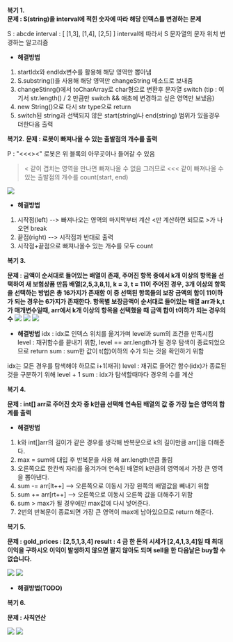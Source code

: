**복기 1.**
<br />**문제 : S(string)을 interval에 적힌 숫자에 따라 해당 인덱스를 변경하는 문제**

S : abcde
interval : [ [1,3], [1,4], [2,5] ]
interval에 따라서 S 문자열의 문자 위치 변경하는 알고리즘

- **해결방법**
1. startIdx와 endIdx변수를 활용해 해당 영역만 뽑아냄
2. S.substring()을 사용해 해당 영역만 changeString 메소드로 보내줌
3. changeStinrg()에서 toCharArray로 char형으로 변환후 문자열 switch (tip : 여기서 str.length() / 2 만큼만 switch && 애초에 변경하고 싶은 영역만 보냈음)
4. new String()으로 다시 str type으로 return
5. switch된 string과 선택되지 않은 start(string)나 end(string) 범위가 있을경우 더한다음 출력

**복기2.**
**문제 : 로봇이 빠져나올 수 있는 출발점의 개수를 출력**

P : "<<<><"
로봇은 위 블록의 아무곳이나 들어갈 수 있음
>< 같이 겹치는 영역을 만나면 빠져나올 수 없음
그러므로 <<< 같이 빠져나올 수 있는 출발점의 개수를 count(start, end)
<img src="https://user-images.githubusercontent.com/77228818/158925626-db83fbcf-5077-4e03-ae8d-a63ba712ce3d.png" />

- **해결방법**
1. 시작점(left) --> 빠져나오는 영역의 마지막부터 계산 <만 계산하면 되므로 >가 나오면 break
2. 끝점(right) --> 시작점과 반대로 출력
3. 시작점+끝점으로 빠져나올수 있는 개수를 모두 count

**복기 3.**

**문제 : 금액이 순서대로 들어있는 배열이 존재, 주어진 항목 중에서 k개 이상의 항목을 선택하여 새 보험상품 만듬
배열[2,5,3,8,1], k = 3, t = 11이 주어진 경우, 3개 이상의 항목을 선택하는 방법은 총 16가지가 존재함
이 중 선택된 항목들의 보장 금액의 합이 11이하가 되는 경우는 6가지가 존재한다.
항목별 보장금액이 순서대로 들어있는 배열 arr과 k,t가 매개변수일때, arr에서 k개 이상의 항목을 선택했을 때 금액 합이 t이하가 되는 경우의 수** 
<img src="https://user-images.githubusercontent.com/77228818/158925634-faba9c66-5387-4f37-a5d1-4a8c5f9575e8.png" />
<img src="https://user-images.githubusercontent.com/77228818/158926597-5191691c-3a57-4a82-8229-3e8b3725e4f8.png" />
<img src="https://user-images.githubusercontent.com/77228818/158925643-33ede8c9-96d1-4388-94a2-978996c22d9b.png" />

- **해결방법**
idx : idx로 인덱스 위치를 옮겨가며 level과 sum의 조건을 만족시킴
level : 재귀함수를 끝내기 위함, level == arr.length가 될 경우 탐색이 종료되었으므로 return
sum : sum한 값이 t(합)이하의 수가 되는 것을 확인하기 위함

idx는 모든 경우를 탐색해야 하므로 i+1(재귀)
level : 재귀로 들어간 함수(idx)가 종료된것을 구분하기 위해 level + 1
sum : idx가 탐색할때마다 경우의 수를 계산

**복기 4.**

**문제 : int[] arr로 주어진 숫자 중 k만큼 선택해 연속된 배열의 값 중 가장 높은 영역의 합계를 출력**

- **해결방법**
1. k와 int[]arr의 길이가 같은 경우를 생각해 반복문으로 k의 길이만큼 arr[]을 더해준다.
2. max = sum에 대입 후 반복문을 사용 해 arr.length만큼 돌림
3. 오른쪽으로 한칸씩 자리를 옮겨가며 연속된 배열의 k만큼의 영역에서 가장 큰 영역을 뽑아낸다.
4. sum -= arr[lt++] --> 오른쪽으로 이동시 가장 왼쪽의 배열값을 빼내기 위함
5. sum += arr[rt++] --> 오른쪽으로 이동시 오른쪽 값을 더해주기 위함
6. sum > max가 될 경우에만 max값에 다시 넣어준다.
7. 2번의 반복문이 종료되면 가장 큰 영역이 max에 남아있으므로 return 해준다.

**복기 5.**

**문제 :
gold_prices : [2,5,1,3,4]
result : 4
금 한 돈의 시세가 [2,4,1,3,4]일 때 최대 이익을 구하시오
이익이 발생하지 않으면 팔지 않아도 되며 sell을 한 다음날은 buy할 수 없습니다.**

<img src ="https://user-images.githubusercontent.com/77228818/158925648-20e08570-f70f-4d5f-bb04-f35d3529abe4.png" />
<img src ="https://user-images.githubusercontent.com/77228818/158925649-ce707c1f-0b22-4166-bde8-08c19a2e4b5e.png" />

- **해결방법(TODO)**

**복기 6.**

**문제 : 사칙연산**

<img src="https://user-images.githubusercontent.com/77228818/158925651-dae077a8-f606-4d2a-beff-5961f0e8d4ed.png" />
<img src="https://user-images.githubusercontent.com/77228818/158925654-5a384669-4d02-4cf0-8452-4357cfe72c7c.png" />

